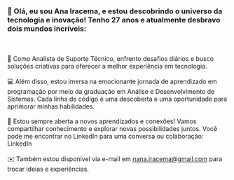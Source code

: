 ###  🚀 Olá, eu sou Ana Iracema, e estou descobrindo o universo da tecnologia e inovação! Tenho 27 anos e atualmente desbravo dois mundos incríveis:
<br><br>
🔧 Como Analista de Suporte Técnico, enfrento desafios diários e busco soluções criativas para oferecer a melhor experiência em tecnologia.
<br><br>
💻 Além disso, estou imersa na emocionante jornada de aprendizado em programação por meio da graduação em Análise e Desenvolvimento de Sistemas. Cada linha de código é uma descoberta e uma oportunidade para aprimorar minhas habilidades.
<br><br>
🌱 Estou sempre aberta a novos aprendizados e conexões! Vamos compartilhar conhecimento e explorar novas possibilidades juntos. Você pode me encontrar no LinkedIn para uma conversa ou colaboração: LinkedIn
<br><br>
✉️ Também estou disponível via e-mail em nana.iracema@gmail.com para trocar ideias e experiências.




